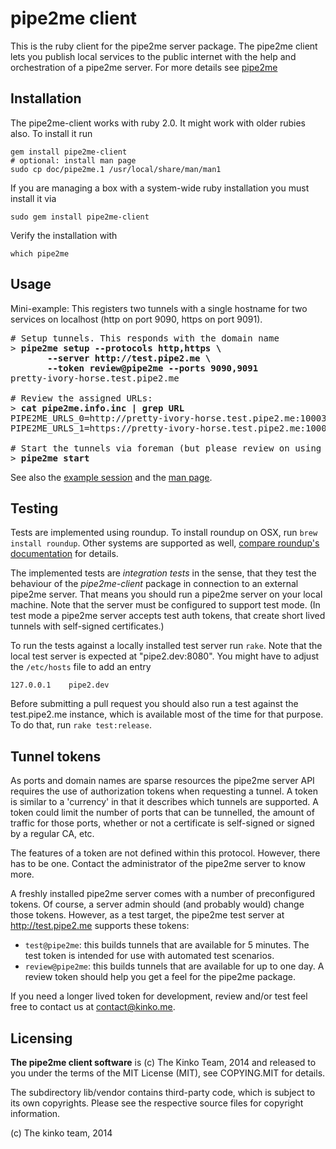 # pipe2me client

This is the ruby client for the pipe2me server package.
The pipe2me client lets you publish local services to the public internet
with the help and orchestration of a pipe2me server. For more details
see [pipe2me](https://github.com/kinko/pipe2me)

## Installation

The pipe2me-client works with ruby 2.0. It might work with older rubies also.
To install it run

    gem install pipe2me-client
    # optional: install man page
    sudo cp doc/pipe2me.1 /usr/local/share/man/man1

If you are managing a box with a system-wide ruby installation you must install
it via

    sudo gem install pipe2me-client

Verify the installation with

    which pipe2me

## Usage

Mini-example: This registers two tunnels with a single hostname for
two services on localhost (http on port 9090, https on port 9091).

<pre>
# Setup tunnels. This responds with the domain name
&gt; <b>pipe2me setup --protocols http,https \
       --server http://test.pipe2.me \
       --token review@pipe2me --ports 9090,9091</b>
pretty-ivory-horse.test.pipe2.me

# Review the assigned URLs:
&gt; <b>cat pipe2me.info.inc | grep URL</b>
PIPE2ME_URLS_0=http://pretty-ivory-horse.test.pipe2.me:10003
PIPE2ME_URLS_1=https://pretty-ivory-horse.test.pipe2.me:10004

# Start the tunnels via foreman (but please review on using foreman)
&gt; <b>pipe2me start</b>
</pre>

See also the [example session](http://test.pipe2.me/example_session.html)
and the [man page](http://test.pipe2.me/pipe2me.1.html).

## Testing

Tests are implemented using roundup.
To install roundup on OSX, run `brew install roundup`. Other systems are
supported as well, [compare roundup's documentation](https://github.com/bmizerany/roundup/blob/master/INSTALLING#files)
for details.

The implemented tests are *integration tests* in the sense, that they test the
behaviour of the *pipe2me-client* package in connection to an external pipe2me
server. That means you should run a pipe2me server on your local machine. Note
that the server must be configured to support test mode. (In test mode a pipe2me
server accepts test auth tokens, that create short lived tunnels
with self-signed certificates.)

To run the tests against a locally installed test server run `rake`. Note that
the local test server is expected at "pipe2.dev:8080". You might have to adjust
the `/etc/hosts` file to add an entry

    127.0.0.1    pipe2.dev

Before submitting a pull request you should also run a test against the
test.pipe2.me instance, which is available most of the time for that purpose.
To do that, run `rake test:release`.

## Tunnel tokens

As ports and domain names are sparse resources the pipe2me server API
requires the use of authorization tokens when requesting a tunnel. A
token is similar to a 'currency' in that it describes which tunnels are
supported. A token could limit the number of ports that can be tunnelled,
the amount of traffic for those ports, whether or not a certificate is
self-signed or signed by a regular CA, etc.


The features of a token are not defined within this protocol. However,
there has to be one. Contact the administrator of the pipe2me server
to know more.

A freshly installed pipe2me server comes with a number of preconfigured tokens.
Of course, a server admin should (and probably would) change those tokens.
However, as a test target, the pipe2me test server at http://test.pipe2.me
supports these tokens:

- `test@pipe2me`: this builds tunnels that are available for 5 minutes.
  The test token is intended for use with automated test scenarios.
- `review@pipe2me`: this builds tunnels that are available for up to
  one day. A review token should help you get a feel for the pipe2me
  package.

If you need a longer lived token for development, review and/or test
feel free to contact us at contact@kinko.me.

## Licensing

**The pipe2me client software** is (c) The Kinko Team, 2014 and released to you
under the terms of the MIT License (MIT), see COPYING.MIT for details.

The subdirectory lib/vendor contains third-party code, which is subject to its own copyrights.
Please see the respective source files for copyright information.

(c) The kinko team, 2014
